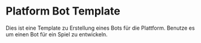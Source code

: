 # Platform Bot Template

Dies ist eine Template zu Erstellung eines Bots für die Plattform. Benutze es um einen Bot für ein Spiel zu entwickeln.
